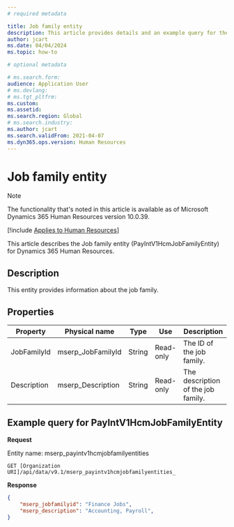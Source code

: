 ```yaml
---
# required metadata

title: Job family entity
description: This article provides details and an example query for the Job family entity in Microsoft Dynamics 365 Human Resources.
author: jcart
ms.date: 04/04/2024
ms.topic: how-to

# optional metadata

# ms.search.form: 
audience: Application User
# ms.devlang: 
# ms.tgt_pltfrm: 
ms.custom: 
ms.assetid: 
ms.search.region: Global
# ms.search.industry: 
ms.author: jcart
ms.search.validFrom: 2021-04-07
ms.dyn365.ops.version: Human Resources
---
```


# Job family entity

> [!NOTE]
> The functionality that's noted in this article is available as of Microsoft Dynamics 365 Human Resources version 10.0.39.

[!include [Applies to Human Resources](../includes/applies-to-hr.md)]

This article describes the Job family entity (PayIntV1HcmJobFamilyEntity) for Dynamics 365 Human Resources.

## Description

This entity provides information about the job family.

## Properties

| Property | Physical name | Type | Use | Description |
|---|---|---|---|---|
| JobFamilyId | mserp\_JobFamilyId | String | Read-only | The ID of the job family. |
| Description | mserp\_Description | String | Read-only | The description of the job family. |

## Example query for PayIntV1HcmJobFamilyEntity

**Request**

Entity name: mserp\_payintv1hcmjobfamilyentities

```http
GET [Organization URI]/api/data/v9.1/mserp_payintv1hcmjobfamilyentities_
```

**Response**

```json
{
    "mserp_jobfamilyid": "Finance Jobs",
    "mserp_description": "Accounting, Payroll",
}
```
